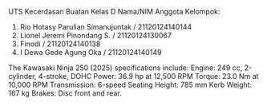 UTS Kecerdasan Buatan Kelas D
Nama/NIM Anggota Kelompok:
1. Rio Hotasy Parulian Simanujuntak / 21120124140144
2. Lionel Jeremi Pinondang S. / 21120124130067
3. Finodi / 21120124140138
4. I Dewa Gede Agung Oka / 21120124140149
















The Kawasaki Ninja 250 (2025) specifications include:
Engine: 249 cc, 2-cylinder, 4-stroke, DOHC
Power: 36.9 hp at 12,500 RPM
Torque: 23.0 Nm at 10,000 RPM
Transmission: 6-speed
Seating Height: 785 mm
Kerb Weight: 167 kg
Brakes: Disc front and rear.
